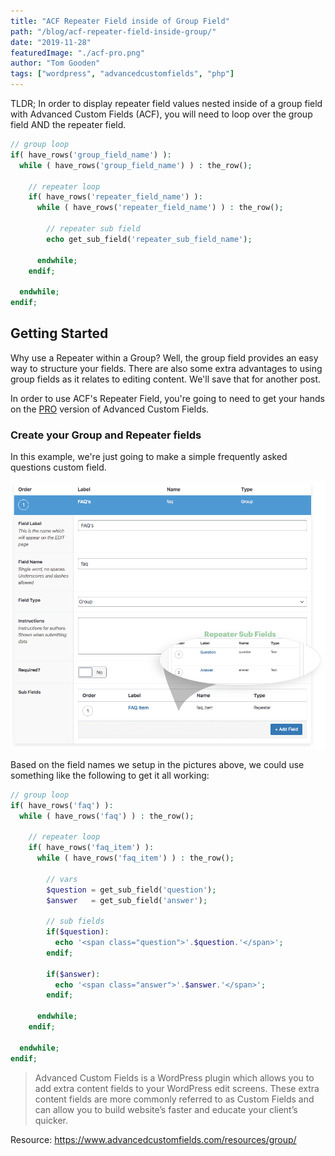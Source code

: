 ```yaml
---
title: "ACF Repeater Field inside of Group Field"
path: "/blog/acf-repeater-field-inside-group/"
date: "2019-11-28"
featuredImage: "./acf-pro.png"
author: "Tom Gooden"
tags: ["wordpress", "advancedcustomfields", "php"]
---
```


TLDR; In order to display repeater field values nested inside of a group field with Advanced Custom Fields (ACF), you will need to loop over the group field AND the repeater field.

```php
// group loop
if( have_rows('group_field_name') ):
  while ( have_rows('group_field_name') ) : the_row();

    // repeater loop
    if( have_rows('repeater_field_name') ):
      while ( have_rows('repeater_field_name') ) : the_row();

        // repeater sub field
        echo get_sub_field('repeater_sub_field_name');

      endwhile;
    endif;

  endwhile;
endif;
```

## Getting Started

Why use a Repeater within a Group? Well, the group field provides an easy way to structure your fields. There are also some extra advantages to using group fields as it relates to editing content. We'll save that for another post.

In order to use ACF's Repeater Field, you're going to need to get your hands on the [PRO](https://www.advancedcustomfields.com/pro/) version of Advanced Custom Fields.

### Create your Group and Repeater fields

In this example, we're just going to make a simple frequently asked questions custom field.

![ACF Group Field](./acf-group-repeater-fields.png)

Based on the field names we setup in the pictures above, we could use something like the following to get it all working:

```php
// group loop
if( have_rows('faq') ):
  while ( have_rows('faq') ) : the_row();

    // repeater loop
    if( have_rows('faq_item') ):
      while ( have_rows('faq_item') ) : the_row();

        // vars
        $question = get_sub_field('question');
        $answer   = get_sub_field('answer');

        // sub fields
        if($question):
          echo '<span class="question">'.$question.'</span>';
        endif;

        if($answer):
          echo '<span class="answer">'.$answer.'</span>';
        endif;

      endwhile;
    endif;

  endwhile;
endif;
```

> Advanced Custom Fields is a WordPress plugin which allows you to add extra content fields to your WordPress edit screens. These extra content fields are more commonly referred to as Custom Fields and can allow you to build website’s faster and educate your client’s quicker.

Resource: https://www.advancedcustomfields.com/resources/group/
